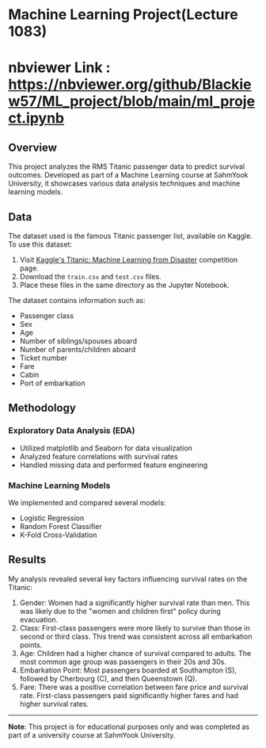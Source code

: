 # Machine Learning Project(Lecture 1083)

# nbviewer Link : https://nbviewer.org/github/Blackiew57/ML_project/blob/main/ml_project.ipynb

## Overview
This project analyzes the RMS Titanic passenger data to predict survival outcomes. Developed as part of a Machine Learning course at SahmYook University, it showcases various data analysis techniques and machine learning models.

## Data

The dataset used is the famous Titanic passenger list, available on Kaggle. To use this dataset:

1. Visit [Kaggle's Titanic: Machine Learning from Disaster](https://www.kaggle.com/c/titanic/data) competition page.
2. Download the `train.csv` and `test.csv` files.
3. Place these files in the same directory as the Jupyter Notebook.

The dataset contains information such as:
- Passenger class
- Sex
- Age
- Number of siblings/spouses aboard
- Number of parents/children aboard
- Ticket number
- Fare
- Cabin
- Port of embarkation

## Methodology

### Exploratory Data Analysis (EDA)
- Utilized matplotlib and Seaborn for data visualization
- Analyzed feature correlations with survival rates
- Handled missing data and performed feature engineering

### Machine Learning Models
We implemented and compared several models:
- Logistic Regression
- Random Forest Classifier
- K-Fold Cross-Validation

## Results

My analysis revealed several key factors influencing survival rates on the Titanic:

1. Gender: Women had a significantly higher survival rate than men. This was likely due to the "women and children first" policy during evacuation.
2. Class: First-class passengers were more likely to survive than those in second or third class. This trend was consistent across all embarkation points.
3. Age: Children had a higher chance of survival compared to adults. The most common age group was passengers in their 20s and 30s.
4. Embarkation Point: Most passengers boarded at Southampton (S), followed by Cherbourg (C), and then Queenstown (Q). 
5. Fare: There was a positive correlation between fare price and survival rate. First-class passengers paid significantly higher fares and had higher survival rates.


---

**Note**: This project is for educational purposes only and was completed as part of a university course at SahmYook University.
